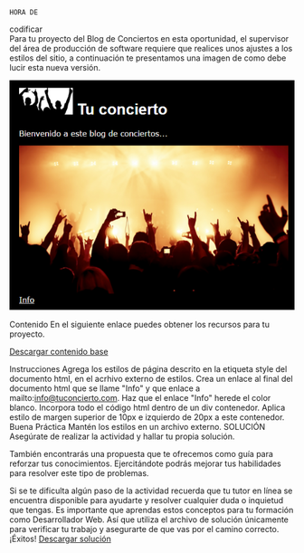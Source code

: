	HORA DE
codificar	
Para tu proyecto del Blog de Conciertos en esta oportunidad, el supervisor del área de producción de software requiere que realices unos ajustes a los estilos del sitio, a continuación te presentamos una imagen de como debe lucir esta nueva versión.

<img src ="/descripcion/contenido1.png">


Contenido
En el siguiente enlace puedes obtener los recursos para tu proyecto.

<a href="https://github.com/Next-University/Practica-CSS/blob/Ejercicio_de_Codificaci%C3%B3n_2/Descargas/contenido_base.zip" download="Descargar contenido base ">
Descargar contenido base
</a>


Instrucciones
Agrega los estilos de página descrito en la etiqueta style del documento html, en el acrhivo externo de estilos.
Crea un enlace al final del documento html que se llame "Info" y que enlace a mailto:info@tuconcierto.com.
Haz que el enlace "Info" herede el color blanco.
Incorpora todo el código html dentro de un div contenedor.
Aplica estilo de margen superior de 10px e izquierdo de 20px a este contenedor.
Buena Práctica
Mantén los estilos en un archivo externo.
	SOLUCIÓN
Asegúrate de realizar la actividad y hallar tu propia solución.

También encontrarás una propuesta que te ofrecemos como guía para reforzar tus conocimientos. Ejercitándote podrás mejorar tus habilidades para resolver este tipo de problemas.

Si se te dificulta algún paso de la actividad recuerda que tu tutor en línea se encuentra disponible para ayudarte y resolver cualquier duda o inquietud que tengas. Es importante que aprendas estos conceptos para tu formación como Desarrollador Web. Así que utiliza el archivo de solución únicamente para verificar tu trabajo y asegurarte de que vas por el camino correcto. ¡Éxitos!
<a href="https://github.com/Next-University/Practica-CSS/blob/Ejercicio_de_Codificaci%C3%B3n_2/Descargas/WEB_C02_U1L2_Ejercicio2_solucion.zip" download="Descargar solución ">
Descargar solución
</a>